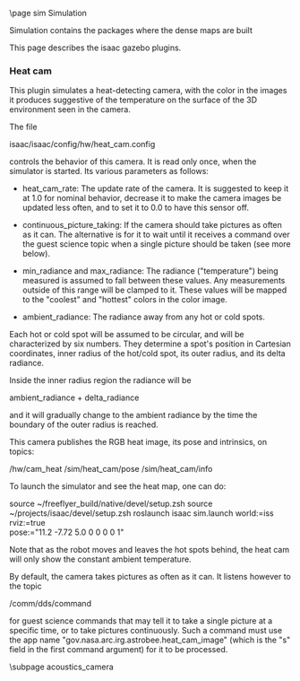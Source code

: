 \page sim Simulation

Simulation contains the packages where the dense maps are built


This page describes the isaac gazebo plugins.

### Heat cam

This plugin simulates a heat-detecting camera, with the color in the
images it produces suggestive of the temperature on the surface of the
3D environment seen in the camera.

The file 

  isaac/isaac/config/hw/heat_cam.config

controls the behavior of this camera. It is read only once, when the
simulator is started. Its various parameters as follows:

 - heat_cam_rate: The update rate of the camera. It is suggested to keep
     it at 1.0 for nominal behavior, decrease it to make the camera images
     be updated less often, and to set it to 0.0 to have this sensor off.

 - continuous_picture_taking: If the camera should take pictures
     as often as it can. The alternative is for it to wait until it
     receives a command over the guest science topic when a single
     picture should be taken (see more below).

 - min_radiance and max_radiance: The radiance ("temperature") being
     measured is assumed to fall between these values. Any measurements
     outside of this range will be clamped to it. These values will be
     mapped to the "coolest" and "hottest" colors in the color image.

 - ambient_radiance: The radiance away from any hot or cold spots.

Each hot or cold spot will be assumed to be circular, and will be
characterized by six numbers. They determine a spot's position in
Cartesian coordinates, inner radius of the hot/cold spot, its outer
radius, and its delta radiance.

Inside the inner radius region the radiance will be

  ambient_radiance + delta_radiance

and it will gradually change to the ambient radiance by the time the
boundary of the outer radius is reached.

This camera publishes the RGB heat image, its pose and intrinsics, on topics:

  /hw/cam_heat
  /sim/heat_cam/pose
  /sim/heat_cam/info

To launch the simulator and see the heat map, one can do:

  source ~/freeflyer_build/native/devel/setup.zsh
  source ~/projects/isaac/devel/setup.zsh
  roslaunch isaac sim.launch world:=iss rviz:=true \
    pose:="11.2 -7.72 5.0 0 0 0 0 1"

Note that as the robot moves and leaves the hot spots behind, the heat
cam will only show the constant ambient temperature.

By default, the camera takes pictures as often as it can. It listens
however to the topic

  /comm/dds/command

for guest science commands that may tell it to take a single picture
at a specific time, or to take pictures continuously. Such a command
must use the app name "gov.nasa.arc.irg.astrobee.heat_cam_image"
(which is the "s" field in the first command argument) for it to be
processed.

\subpage acoustics_camera